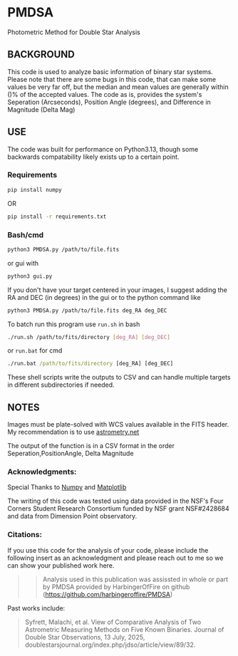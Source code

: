 # PMDSA
Photometric Method for Double Star Analysis

## BACKGROUND
This code is used to analyze basic information of binary star systems. Please note that there are some bugs in this code, that can make some values be very far off, but the median and mean values are generally within ()% of the accepted values. The code as is, provides the system's Seperation (Arcseconds), Position Angle (degrees), and Difference in Magnitude (Delta Mag)

## USE
The code was built for performance on Python3.13, though some backwards compatability likely exists up to a certain point.
### Requirements
```bash
pip install numpy
```
OR
```bash
pip install -r requirements.txt
```
### Bash/cmd
```bash
python3 PMDSA.py /path/to/file.fits
```
or gui with
```bash
python3 gui.py
```
If you don't have your target centered in your images, I suggest adding the RA and DEC (in degrees) in the gui or to the python command like
```bash
python3 PMDSA.py /path/to/file.fits deg_RA deg_DEC
```
To batch run this program use `run.sh` in bash
```bash
./run.sh /path/to/fits/directory [deg_RA] [deg_DEC]
```
or `run.bat` for cmd
```cmd
./run.bat /path/to/fits/directory [deg_RA] [deg_DEC]
```
These shell scripts write the outputs to CSV and can handle multiple targets in different subdirectories if needed.

## NOTES
Images must be plate-solved with WCS values available in the FITS header. My recommendation is to use [astrometry.net](https://nova.astrometry.net)

The output of the function is in a CSV format in the order Seperation,PositionAngle, Delta Magnitude

### Acknowledgments:
Special Thanks to [Numpy](https://github.com/numpy/numpy) and [Matplotlib](https://github.com/matplotlib/matplotlib)

The writing of this code was tested using data provided in the NSF's Four Corners Student Research Consortium funded by NSF grant NSF#2428684 and data from Dimension Point observatory.

### Citations:
If you use this code for the analysis of your code, please include the following insert as an acknowledgment and please reach out to me so we can show your published work here. 
>>Analysis used in this publication was assissted in whole or part by PMDSA  provided by HarbingerOfFire on github (https://github.com/harbingeroffire/PMDSA)

Past works include:
>Syfrett, Malachi, et al. View of Comparative Analysis of Two Astrometric Measuring Methods on Five Known Binaries. Journal of Double Star Observations, 13 July, 2025, doublestarsjournal.org/index.php/jdso/article/view/89/32.
